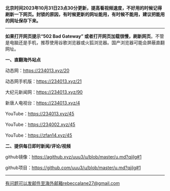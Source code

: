 **北京时间2023年10月31日23点30分更新，提高看视频速度，不好用的时候记得刷新一下网页。封锁的原因，有时候更新的网址能用，有时候不能用，建议把能用的网址保存下来。**

***

**如果打开网页提示“502 Bad Gateway” 或者打开网页加载很慢，刷新网页**。不管是电脑还是手机，推荐使用谷歌浏览器或火狐浏览器。国产浏览器可能会屏蔽直翻网址。

**一、直翻海外站点**

动态网：https://234013.xyz/20

动态网手机版：https://234013.xyz/21

大纪元新闻网：https://234013.xyz/90

新唐人电视台：https://234013.xyz/4

YouTube：https://234013.xyz/45

YouTube：https://234002.xyz/45

YouTube：https://zfan14.xyz/45

**二、提供每日即时新闻/评论/视频**

github镜像：https://agithub.xyz/uuu3/u/blob/master/u.md?qjilg#1

github项目：https://github.com/uuu3/u/blob/master/u.md?qjilg#1


***


有问题可以发邮件至海外邮箱rebeccalane27@gmail.com